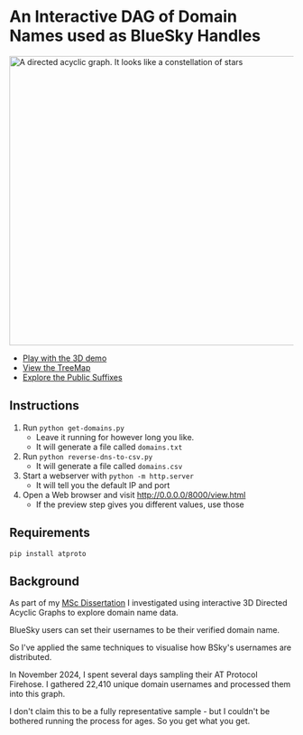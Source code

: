 # An Interactive DAG of Domain Names used as BlueSky Handles

<a href="https://edent.github.io/bsky-domain-graphs/view.html"><img src="https://cdn.bsky.app/img/feed_fullsize/plain/did:plc:i6misxex577k4q6o7gloen4s/bafkreibp3qhj3vym52kxbihn546w3nssxej2yyicejisv4aq3rlgqxwsqq@jpeg" width="512" alt="A directed acyclic graph. It looks like a constellation of stars"></a>

* [Play with the 3D demo](https://edent.github.io/bsky-domain-graphs/view.html)
* [View the TreeMap](https://edent.github.io/bsky-domain-graphs/treemap.html)
* [Explore the Public Suffixes](https://edent.github.io/bsky-domain-graphs/public-suffix.html)

## Instructions

1. Run `python get-domains.py`
    * Leave it running for however long you like.
    * It will generate a file called `domains.txt`
1. Run `python reverse-dns-to-csv.py`
    * It will generate a file called `domains.csv`
1. Start a webserver with `python -m http.server`
    * It will tell you the default IP and port
1. Open a Web browser and visit http://0.0.0.0/8000/view.html
    * If the preview step gives you different values, use those

##  Requirements

`pip install atproto`

## Background

As part of my [MSc Dissertation](https://shkspr.mobi/blog/2023/04/msc-dissertation-exploring-the-visualisation-of-hierarchical-cybersecurity-data-within-the-metaverse/) I investigated using interactive 3D Directed Acyclic Graphs to explore domain name data.

BlueSky users can set their usernames to be their verified domain name.

So I've applied the same techniques to visualise how BSky's usernames are distributed.

In November 2024, I spent several days sampling their AT Protocol Firehose. I gathered 22,410 unique domain usernames and processed them into this graph.

I don't claim this to be a fully representative sample - but I couldn't be bothered running the process for ages. So you get what you get.
